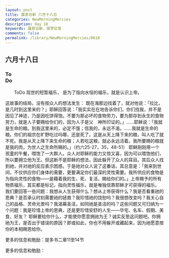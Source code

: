 ```yaml
---
layout: post
title: 晨恩日新 六月十八日
categories: NewMorningMercies
description: day 18
keywords: 晨恩日新，保罗区普
comments: false
permalink: /library/NewMorningMercies/0618
---
```


## 六月十八日

### To <br> Do

&emsp;&emsp;ToDo
现世的短暂福乐，
是为了指向水恒的福乐，就是认识上帝。
 
这故事的结局，没有按众人的想法发生：
既在海那边找着了，就对他说：「拉比，是几时到这里来的？」耶稣回答说：「我实实在在地告诉你们，你们找我，并不是因见了神迹，乃是因吃饼得饱。不要为那必坏的食物劳力，要为那存到永生的食物劳力，就是人子要赐给你们的，因为人子是父　神所印证的。」……耶稣说：「我就是生命的粮。到我这里来的，必定不饿；信我的，永远不渴。……我就是生命的粮。你们的祖宗在旷野吃过吗哪，还是死了。这是从天上降下来的粮，叫人吃了就不死。我是从天上降下来生命的粮；人若吃这粮，就必永远活着。我所要赐的粮就是我的肉，为世人之生命所赐的。」（约六25-27，35，48-51）
耶稣刚刚用一个孩童的午餐，喂饱了一大群人。众人对耶稣的能力又惊又喜，因为可以喂饱他们，所以要拥立他为王。但这断不是耶稣的想法，因此躲开了众人的耳目。其后众人找到祂，并对祂的反应表示困惑。于是祂对众人说了这番话，其总意是：「我来到世间，不仅供应你们身体的需要，更要满足你们最深的灵性需要。我所供应的食物是为指向灵性的食物——是藉着我的生、死、复活，赐给你们的。」上帝赐予的所有物质福乐，其实都是标记，指向灵性福乐，就是唯独信靠耶稣才可获得的福乐。
我们要回答一些问题：我想从人生获得什么？想从上帝获得什么？我是否看重祂的恩典？是否承认时刻需要祂的拯救？我珍惜祂的饶恕吗？我很想改变吗？我关心自己的品格、灵命光景吗？我渴幕圣洁，如同祂是圣洁的吗？这些问题又可归纳为一个问题：我是珍惜上帝的恩典，还是更珍惜安舒的人生——华宅、名车、假期、美食、好友？
耶稣要给你什么，才能使你愿意拥祂为王？诚实反思这问题吧。你拥祂为王，是否出于错误的原因？即或如此，你也不用躲开或藏起来，因为祂愿意按你的本相赐恩给你。
 
更多的信息和勉励：提多书二章11至14节

更多的信息和勉励：[]()
